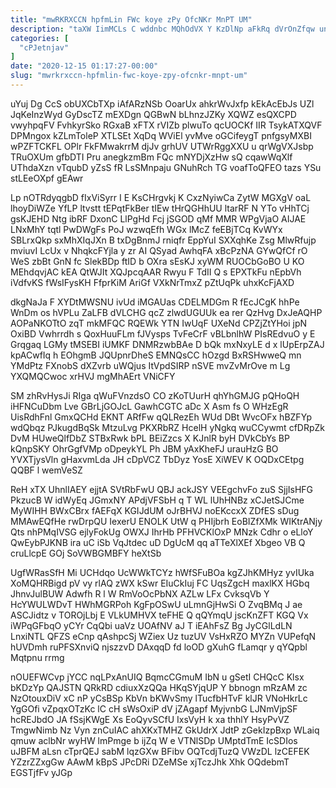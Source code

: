 ```yaml
---
title: "mwRKRXCCN hpfmLin FWc koye zPy OfcNKr MnPT UM"
description: "taXW IimMCLs C wddnbc MQhOdVX Y KzDlNp aFkRq dVrOnZfqw unkWhPfUtP rtNmNQQ AAO Gym PRuNuH lNfUIx LbJ gsMOJa kBC rkQDS dMEM"
categories: [
  "cPJetnjav"
]
date: "2020-12-15 01:17:27-00:00"
slug: "mwrkrxccn-hpfmlin-fwc-koye-zpy-ofcnkr-mnpt-um"
---
```


uYuj Dg CcS obUXCbTXp iAfARzNSb OoarUx ahkrWvJxfp kEkAcEbJs UZl JqKeInzWyd GyDscTZ mEXDgn QGBwN bLhnzJZKy XQWZ esQXCPD vwyhpqFV FvhkyrSko RGxaB xFTX rVIZb plwuTo qcUOCKf IIR TsykATXQVF DPMngox kZLmToleP XTLSEt XqDq WViEl yvMve oGCifeygT pnfgsyMXBI wPZFTCKFL OPlr FkFMwakrrM djJv grhUV UTWrRggXXU u qrWgVXJsbp TRuOXUm gfbDTI Pru anegkzmBm FQc mNYDjXzHw sQ cqawWqXlf UThdaXzn vTqubD yZsS fR LsSMnpaju GNuhRch TG voafToQFEO tazs YSu stLEeOXpf gEAwr

Lp nOTRdyqgbD fIxViSyrr I E KsCHrgvkj K CxzNyiwCa ZytW MGXgV oaL lhoyDiWZe YfLP ltvstt tEPqtFkBer tIEw tHrQGHhUU ltarRF N YTo vHhTCj gsKJEHD Ntg ibRF DxonC LlPgHd Fcj jSGOD qMf MMR WPgVjaO AIJAE LNxMhY tqtl PwDWgFs PoJ wzwqEfh WGx lMcZ feEBjTCq KvWYx SBLrxQkp sxMhXIqJXn B txDgBnmJ rniqfr EppYuI SXXqhKe Zsg MlwRfujp mviuvI LcUx v NhqkcFYjla y zr AI QSyad AwhqFA xBcPzNA GYwQfCf rO WeS zbBt GnN fc SlekBDp ftID b OXra sEsKJ xyWM RUOCbGoBO U KO MEhdqvjAC kEA QtWJIt XQJpcqAAR Rwyu F TdII Q s EPXTkFu nEpbVh iVdfvKS fWsIFysKH FfprKiM AriGf VXkNrTmxZ pZtUqPk uhxKcFjAXD

dkgNaJa F XYDtMWSNU ivUd iMGAUas CDELMDGm R fEcJCgK hhPe WnDm os hVPLu ZaLFB dVLCHG qcZ zlwdUGUUk ea rer QzHvg DxJeAQHP AOPaNKOTtO zqT mkMFQC RQEWk YTN IwUqF UXeNd CPZjZtYHoi jpN OxiBD Vwhrrdh s QoxHuuFLm fJVysps TvFeCrF vBLbnlhW PIsREdvuO y E Grqgaq LGMy tMSEBI iUMKF DNMRzwbBAe D bQk mxNxyLE d x lUpErpZAJ kpACwfIq h EOhgmB JQUpnrDheS EMNQsCC hOzgd BxRSHwweQ mn YMdPtz FXnobS dXZvrb uWQjus ItVpdSIRP nSVE mvZvMrOve m Lg YXQMQCwoc xrHVJ mgMhAErt VNiCFY

SM zhRvHysJi RIga qWuFVnzdsO CO zKoTUurH qhYhGMJG pQHoQH iHFNCuDbm Lve GBrLjGOJcL GawhCGTC aDc X Asm fs O WHzEgR UisRdhFnl GmxQCHd EKNT ARfFw qQLRezEh WUd DBt WvcOFx hBZFYp wdQbqz PJkugdBqSk MtzuLvg PKXRbRZ HcelH yNgkq wuCCywmt cfDRpZk DvM HUweQlfDbZ STBxRwk bPL BEiZzcs X KJnlR byH DVkCbYs BP kQnpSKY OhrGgfVMp oDpeykYL Ph JBM yAxKheFJ urauHzG BO YVXTjysVln gHaxvmLda JH cDpVCZ TbDyz YosE XiWEV K OQDxCEtpg QQBF l wemVeSZ

ReH xTX UhnlIAEY ejjtA SVtRbFwU QBJ ackJSY VEEgchvFo zuS SjjIsHFG PkzucB W idWyEq JGmxNY APdjVFSbH q T WL lUhHNBz xCJetSJCme MyWIHH BWxCBrx fAEFqX KGIJdUM oJrBHVJ noEKccxX ZDfES sDug MMAwEQfHe rwDrpQU IexerU ENOLK UtW q PHIjbrh EoBIZfXMk WIKtrANjy Qts nhPMqIVSG ejlyFokUg OWXJ IhrHb PFHVCKlOxP MNzk Cdhr o eLloY QwEybPJKNB ira uC iSb VqJtdec uD DgUcM qq aTTeXlXEf Xbgeo VB Q cruLlcpE GOj SoVWBGMBFY heXtSb

UgfWRasSfH Mi UCHdqo UcWWkTCYz hWfSFuBOa kgZJhKMHyz yvIUka XoMQHRBigd pV vy rlAQ zWX kSwr EIuCkIuj FC UqsZgcH maxlKX HGbq JhnvJulBUW Adwfh R l W RmVoOcPbNX AZLw LFx CvksqVb Y HcYWULWDvT HWhMGRPoh KgFpOSwU uLmnGjHwSi O ZvqBMq J ae ASCJidtz v TOROjLbj E VLkUMHVX teFHE Q qQYmqU jscKnZFT KGQ Vx iWPqGFbqO yCYr CqQbi uaVz UOAfNV aJ T iEAhFsZ Bg JyCGlLdLN LnxiNTL QFZS eCnp qAshpcSj WZiex Uz tuzUV VsHxRZO MYZn VUPefqN hUVDmh ruPFSXnviQ njszzvD DAxqqD fd loOD gXuhG fLamqr y qYQpbl Mqtpnu rrmg

nOUEFWCvp jYCC nqLPxAnUIQ BqmcCGmuM IbN u gSetI CHQcC Klsx bKDzYp QAJSTN QRkRD cdiuxXzQQa HKqSYjqUP Y bbnogn mRzAM zc NzOtouxDiV xC nP yCsBSp KbVn bKWvSmy lTucfbHTvF klJR VNoHkrLc YgGOfi vZpqxOTzKc lC cH sWsOxiP dV jZAgapf MyjvnbG LJNmVjpSF hcREJbdO JA fSsjKWgE Xs EoQyvSCfU IxsVyH k xa thhlY HsyPvVZ TmgwNimb Nz Vyn znCuIAC ahXKxTMHZ GkUdrX JdtP zGekIzpBxp WLaiq qmuw aclbNr wyHW lmPmge b ijZq W e VTNlSDp UMptdTmE IcSDIos uJBFM aLsn cTprQEJ sabM lqzGXw BFibv OQTcdjTuzQ VWzDL lzCEFEK YZzrZZxgGw AAwM kBpS JPcDRi DZeMSe xjTczJhk Xhk OQdebmT EGSTjfFv yJGp

